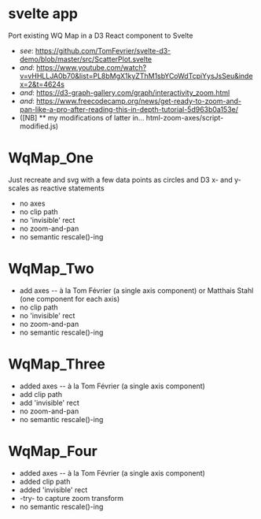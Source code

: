 # svelte app

Port existing WQ Map in a D3 React component to Svelte

- _see_: https://github.com/TomFevrier/svelte-d3-demo/blob/master/src/ScatterPlot.svelte
- _and_: https://www.youtube.com/watch?v=vHHLLJA0b70&list=PL8bMgX1kyZThM1sbYCoWdTcpiYysJsSeu&index=2&t=4624s
- _and_: https://d3-graph-gallery.com/graph/interactivity_zoom.html
- _and_: https://www.freecodecamp.org/news/get-ready-to-zoom-and-pan-like-a-pro-after-reading-this-in-depth-tutorial-5d963b0a153e/
- ([NB] \*\* my modifications of latter in... html-zoom-axes/script-modified.js)

# WqMap_One

Just recreate and svg with a few data points as circles and D3 x- and y-scales as reactive statements

- no axes
- no clip path
- no 'invisible' rect
- no zoom-and-pan
- no semantic rescale()-ing

# WqMap_Two

- add axes -- à la Tom Février (a single axis component) or Matthais Stahl (one component for each axis)
- no clip path
- no 'invisible' rect
- no zoom-and-pan
- no semantic rescale()-ing

# WqMap_Three

- added axes -- à la Tom Février (a single axis component)
- add clip path
- add 'invisible' rect
- no zoom-and-pan
- no semantic rescale()-ing

# WqMap_Four

- added axes -- à la Tom Février (a single axis component)
- added clip path
- added 'invisible' rect
- -try- to capture zoom transform
- no semantic rescale()-ing
